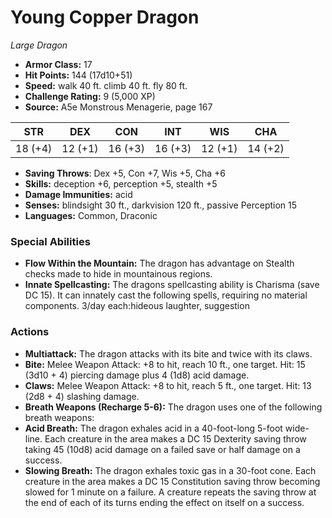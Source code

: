 # Young Copper Dragon

*Large* *Dragon*

- **Armor Class:** 17
- **Hit Points:** 144 (17d10+51)
- **Speed:** walk 40 ft. climb 40 ft. fly 80 ft.
- **Challenge Rating:** 9 (5,000 XP)
- **Source:** A5e Monstrous Menagerie, page 167

| STR | DEX | CON | INT | WIS | CHA |
| --- | --- | --- | --- | --- | --- |
| 18 (+4) | 12 (+1) | 16 (+3) | 16 (+3) | 12 (+1) | 14 (+2) |

- **Saving Throws**: Dex +5, Con +7, Wis +5, Cha +6
- **Skills:** deception +6, perception +5, stealth +5
- **Damage Immunities:** acid
- **Senses:** blindsight 30 ft., darkvision 120 ft., passive Perception 15
- **Languages:** Common, Draconic

### Special Abilities

- **Flow Within the Mountain:** The dragon has advantage on Stealth checks made to hide in mountainous regions.
- **Innate Spellcasting:** The dragons spellcasting ability is Charisma (save DC 15). It can innately cast the following spells, requiring no material components. 3/day each:hideous laughter, suggestion

### Actions

- **Multiattack:** The dragon attacks with its bite and twice with its claws.
- **Bite:** Melee Weapon Attack: +8 to hit, reach 10 ft., one target. Hit: 15 (3d10 + 4) piercing damage plus 4 (1d8) acid damage.
- **Claws:** Melee Weapon Attack: +8 to hit, reach 5 ft., one target. Hit: 13 (2d8 + 4) slashing damage.
- **Breath Weapons (Recharge 5-6):** The dragon uses one of the following breath weapons:
- **Acid Breath:** The dragon exhales acid in a 40-foot-long  5-foot wide-line. Each creature in the area makes a DC 15 Dexterity saving throw  taking 45 (10d8) acid damage on a failed save or half damage on a success.
- **Slowing Breath:** The dragon exhales toxic gas in a 30-foot cone. Each creature in the area makes a DC 15 Constitution saving throw  becoming slowed for 1 minute on a failure. A creature repeats the saving throw at the end of each of its turns  ending the effect on itself on a success.


